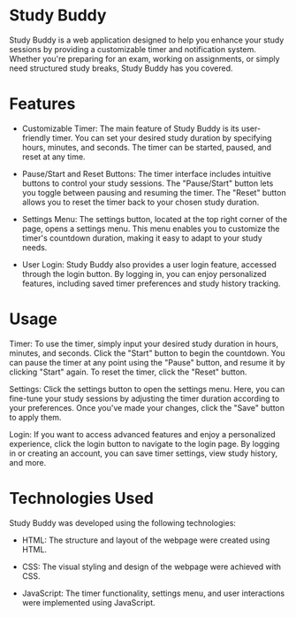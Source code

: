 # Study Buddy

Study Buddy is a web application designed to help you enhance your study sessions by providing a customizable timer and notification system. Whether you're preparing for an exam, working on assignments, or simply need structured study breaks, Study Buddy has you covered.

# Features
- Customizable Timer: The main feature of Study Buddy is its user-friendly timer. You can set your desired study duration by specifying hours, minutes, and seconds. The timer can be started, paused, and reset at any time.

- Pause/Start and Reset Buttons: The timer interface includes intuitive buttons to control your study sessions. The "Pause/Start" button lets you toggle between pausing and resuming the timer. The "Reset" button allows you to reset the timer back to your chosen study duration.

- Settings Menu: The settings button, located at the top right corner of the page, opens a settings menu. This menu enables you to customize the timer's countdown duration, making it easy to adapt to your study needs.

- User Login: Study Buddy also provides a user login feature, accessed through the login button. By logging in, you can enjoy personalized features, including saved timer preferences and study history tracking.

# Usage
Timer: To use the timer, simply input your desired study duration in hours, minutes, and seconds. Click the "Start" button to begin the countdown. You can pause the timer at any point using the "Pause" button, and resume it by clicking "Start" again. To reset the timer, click the "Reset" button.

Settings: Click the settings button to open the settings menu. Here, you can fine-tune your study sessions by adjusting the timer duration according to your preferences. Once you've made your changes, click the "Save" button to apply them.

Login: If you want to access advanced features and enjoy a personalized experience, click the login button to navigate to the login page. By logging in or creating an account, you can save timer settings, view study history, and more.

# Technologies Used
Study Buddy was developed using the following technologies:

- HTML: The structure and layout of the webpage were created using HTML.

- CSS: The visual styling and design of the webpage were achieved with CSS.

- JavaScript: The timer functionality, settings menu, and user interactions were implemented using JavaScript.